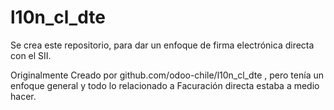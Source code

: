 # l10n_cl_dte


Se crea este repositorio, para dar un enfoque de firma electrónica directa con el SII.

 Originalmente Creado por github.com/odoo-chile/l10n_cl_dte  , pero tenía un enfoque general y todo lo relacionado a Facuración directa estaba a medio hacer.
